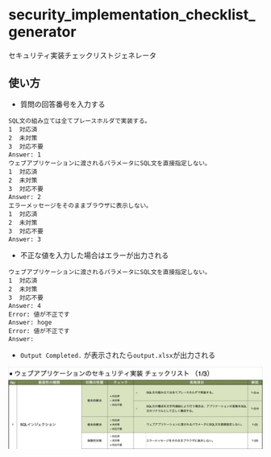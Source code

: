 # security_implementation_checklist_generator
セキュリティ実装チェックリストジェネレータ

## 使い方
- 質問の回答番号を入力する
```
SQL文の組み立ては全てプレースホルダで実装する。
1  対応済
2  未対策
3  対応不要
Answer: 1
ウェブアプリケーションに渡されるパラメータにSQL文を直接指定しない。
1  対応済
2  未対策
3  対応不要
Answer: 2
エラーメッセージをそのままブラウザに表示しない。
1  対応済
2  未対策
3  対応不要
Answer: 3
```

- 不正な値を入力した場合はエラーが出力される
```
ウェブアプリケーションに渡されるパラメータにSQL文を直接指定しない。
1  対応済
2  未対策
3  対応不要
Answer: 4
Error: 値が不正です
Answer: hoge
Error: 値が不正です
Answer: 
```

- `Output Completed.` が表示されたら`output.xlsx`が出力される

![image](./capture.png)